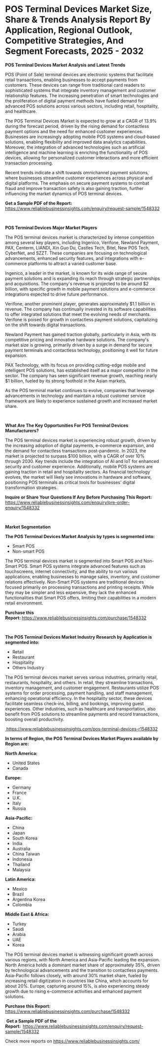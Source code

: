 <p><h1>POS Terminal Devices Market Size, Share & Trends Analysis Report By Application, Regional Outlook, Competitive Strategies, And Segment Forecasts, 2025 - 2032</h1></p><p><strong>POS Terminal Devices Market Analysis and Latest Trends</strong></p>
<p><p>POS (Point of Sale) terminal devices are electronic systems that facilitate retail transactions, enabling businesses to accept payments from customers. These devices can range from traditional card readers to sophisticated systems that integrate inventory management and customer relationship features. The increasing penetration of smart technologies and the proliferation of digital payment methods have fueled demand for advanced POS solutions across various sectors, including retail, hospitality, and healthcare.</p><p>The POS Terminal Devices Market is expected to grow at a CAGR of 13.9% during the forecast period, driven by the rising demand for contactless payment options and the need for enhanced customer experiences. Businesses are increasingly adopting mobile POS systems and cloud-based solutions, enabling flexibility and improved data analytics capabilities. Moreover, the integration of advanced technologies such as artificial intelligence and machine learning is enriching the functionality of POS devices, allowing for personalized customer interactions and more efficient transaction processing.</p><p>Recent trends indicate a shift towards omnichannel payment solutions, where businesses streamline customer experiences across physical and digital platforms. The emphasis on secure payment systems to combat fraud and improve transaction safety is also gaining traction, further influencing the market dynamics of POS terminal devices.</p></p>
<p><strong>Get a Sample PDF of the Report:&nbsp;</strong> <a href="https://www.reliablebusinessinsights.com/enquiry/request-sample/1548332?utm_campaign=2811&utm_medium=2&utm_source=Github&utm_content=ia&utm_term=10042025&utm_id=pos-terminal-devices">https://www.reliablebusinessinsights.com/enquiry/request-sample/1548332</a></p>
<p>&nbsp;</p>
<p><strong>POS Terminal Devices Major Market Players</strong></p>
<p><p>The POS terminal devices market is characterized by intense competition among several key players, including Ingenico, Verifone, Newland Payment, PAX, Centerm, LIANDI, Xin Guo Du, Castles Tech, Bitel, New POS Tech, CyberNet, and SZZT. These companies are focusing on technological advancements, enhanced security features, and integrations with e-commerce platforms to attract a varied customer base.</p><p>Ingenico, a leader in the market, is known for its wide range of secure payment solutions and is expanding its reach through strategic partnerships and acquisitions. The company's revenue is projected to be around $2 billion, with specific growth in mobile payment solutions and e-commerce integrations expected to drive future performance.</p><p>Verifone, another prominent player, generates approximately $1.1 billion in revenue. The company has continually invested in its software capabilities to offer integrated solutions that meet the evolving needs of merchants. Verifone is poised for growth in contactless payment solutions, capitalizing on the shift towards digital transactions.</p><p>Newland Payment has gained traction globally, particularly in Asia, with its competitive pricing and innovative hardware solutions. The company's market size is growing, primarily driven by a surge in demand for secure payment terminals and contactless technology, positioning it well for future expansion.</p><p>PAX Technology, with its focus on providing cutting-edge mobile and intelligent POS solutions, has established itself as a major competitor in the sector. The company has seen significant revenue growth, reaching nearly $1 billion, fueled by its strong foothold in the Asian markets.</p><p>As the POS terminal market continues to evolve, companies that leverage advancements in technology and maintain a robust customer service framework are likely to experience sustained growth and increased market share.</p></p>
<p>&nbsp;</p>
<p><strong>What Are The Key Opportunities For POS Terminal Devices Manufacturers?</strong></p>
<p><p>The POS terminal devices market is experiencing robust growth, driven by the increasing adoption of digital payments, e-commerce expansion, and the demand for contactless transactions post-pandemic. In 2023, the market is projected to surpass $100 billion, with a CAGR of over 10% through 2030. Key trends include the integration of AI and IoT for enhanced security and customer experience. Additionally, mobile POS systems are gaining traction in retail and hospitality sectors. As financial technology evolves, the market will likely see innovations in hardware and software, positioning POS terminals as critical tools for businesses' digital transformation strategies.</p></p>
<p><strong>Inquire or Share Your Questions If Any Before Purchasing This Report:</strong> <a href="https://www.reliablebusinessinsights.com/enquiry/pre-order-enquiry/1548332?utm_campaign=2811&utm_medium=2&utm_source=Github&utm_content=ia&utm_term=10042025&utm_id=pos-terminal-devices">https://www.reliablebusinessinsights.com/enquiry/pre-order-enquiry/1548332</a></p>
<p>&nbsp;</p>
<p><strong>Market Segmentation</strong></p>
<p><strong>The POS Terminal Devices Market Analysis by types is segmented into:</strong></p>
<p><ul><li>Smart POS</li><li>Non-smart POS</li></ul></p>
<p><p>The POS terminal devices market is segmented into Smart POS and Non-Smart POS. Smart POS systems integrate advanced features such as touchscreens, internet connectivity, and the ability to run various applications, enabling businesses to manage sales, inventory, and customer relations effectively. Non-Smart POS systems are traditional devices focused primarily on processing transactions and printing receipts. While they may be simpler and less expensive, they lack the enhanced functionalities that Smart POS offers, limiting their capabilities in a modern retail environment.</p></p>
<p><strong>Purchase this Report:&nbsp;</strong><a href="https://www.reliablebusinessinsights.com/purchase/1548332?utm_campaign=2811&utm_medium=2&utm_source=Github&utm_content=ia&utm_term=10042025&utm_id=pos-terminal-devices">https://www.reliablebusinessinsights.com/purchase/1548332</a></p>
<p>&nbsp;</p>
<p><strong>The POS Terminal Devices Market Industry Research by Application is segmented into:</strong></p>
<p><ul><li>Retail</li><li>Restaurant</li><li>Hospitality</li><li>Others Industry</li></ul></p>
<p><p>The POS terminal devices market serves various industries, primarily retail, restaurants, hospitality, and others. In retail, they streamline transactions, inventory management, and customer engagement. Restaurants utilize POS systems for order processing, payment handling, and staff management, enhancing operational efficiency. In the hospitality sector, these devices facilitate seamless check-ins, billing, and bookings, improving guest experiences. Other industries, such as healthcare and transportation, also benefit from POS solutions to streamline payments and record transactions, boosting overall productivity.</p></p>
<p><a href="https://www.reliablebusinessinsights.com/pos-terminal-devices-r1548332?utm_campaign=2811&utm_medium=2&utm_source=Github&utm_content=ia&utm_term=10042025&utm_id=pos-terminal-devices">&nbsp;https://www.reliablebusinessinsights.com/pos-terminal-devices-r1548332</a></p>
<p><strong>In terms of Region, the POS Terminal Devices Market Players available by Region are:</strong></p>
<p>
    <p> <strong> North America: </strong>
        <ul>
            <li>United States</li>
            <li>Canada</li>
        </ul>
        </p> 
    <p> <strong> Europe: </strong>
        <ul>
            <li>Germany</li>
            <li>France</li>
            <li>U.K.</li>
            <li>Italy</li>
            <li>Russia</li>
        </ul>
        </p> 
    <p> <strong> Asia-Pacific: </strong>
        <ul>
            <li>China</li>
            <li>Japan</li>
            <li>South Korea</li>
            <li>India</li>
            <li>Australia</li>
            <li>China Taiwan</li>
            <li>Indonesia</li>
            <li>Thailand</li>
            <li>Malaysia</li>
        </ul>
        </p> 
    <p> <strong> Latin America: </strong>
        <ul>
            <li>Mexico</li>
            <li>Brazil</li>
            <li>Argentina Korea</li>
            <li>Colombia</li>
        </ul>
        </p> 
    <p> <strong> Middle East & Africa: </strong>
        <ul>
            <li>Turkey</li>
            <li>Saudi</li>
            <li>Arabia</li>
            <li>UAE</li>
            <li>Korea</li>
        </ul>
    </p>
    </p>
<p><p>The POS terminal devices market is witnessing significant growth across various regions, with North America and Asia-Pacific leading the expansion. North America holds a dominant market share of approximately 35%, driven by technological advancements and the transition to contactless payments. Asia-Pacific follows closely, with around 30% market share, fueled by increasing retail digitization in countries like China, which accounts for about 20%. Europe, capturing around 15%, is also experiencing steady growth due to rising e-commerce activities and enhanced payment solutions.</p></p>
<p><strong>Purchase this Report: </strong><a href="https://www.reliablebusinessinsights.com/purchase/1548332?utm_campaign=2811&utm_medium=2&utm_source=Github&utm_content=ia&utm_term=10042025&utm_id=pos-terminal-devices">https://www.reliablebusinessinsights.com/purchase/1548332</a></p>
<p>&nbsp;<strong>Get a Sample PDF of the Report:&nbsp;&nbsp;</strong><a href="https://www.reliablebusinessinsights.com/enquiry/request-sample/1548332?utm_campaign=2811&utm_medium=2&utm_source=Github&utm_content=ia&utm_term=10042025&utm_id=pos-terminal-devices">https://www.reliablebusinessinsights.com/enquiry/request-sample/1548332</a></p>
<p><strong></strong></p>
<p>Check more reports on <a href="https://www.reliablebusinessinsights.com/?utm_campaign=2811&utm_medium=2&utm_source=Github&utm_content=ia&utm_term=10042025&utm_id=pos-terminal-devices">https://www.reliablebusinessinsights.com/</a></p>